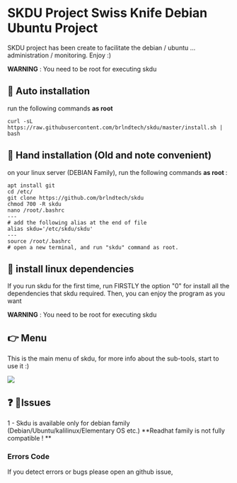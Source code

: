 # SKDU Project Swiss Knife Debian Ubuntu Project 
SKDU project has been create to 
facilitate the debian / ubuntu ... administration / monitoring. Enjoy :)

**WARNING** : You need to be root for executing skdu

## :pushpin: Auto installation 

run the following commands <b> as root </b> 

``` 
curl -sL https://raw.githubusercontent.com/brlndtech/skdu/master/install.sh | bash
``` 


## :pushpin: Hand installation (Old and note convenient)

on your linux server (DEBIAN Family), run the following commands <b>as root </b>: 

```
apt install git
cd /etc/
git clone https://github.com/brlndtech/skdu
chmod 700 -R skdu
nano /root/.bashrc
---
# add the following alias at the end of file
alias skdu='/etc/skdu/skdu'
---
source /root/.bashrc
# open a new terminal, and run "skdu" command as root. 
``` 

## :pushpin: install linux dependencies 

If you run skdu for the first time, run FIRSTLY the option "0" for install all the dependencies that skdu required. Then, you can enjoy the program as you want 



**WARNING** : You need to be root for executing skdu


## :point_right: Menu

This is the main menu of skdu, for more info about the sub-tools, start to use it :)

<img src="https://i.imgur.com/Kd9Zr75.png">



## :question: :speech_balloon:Issues 

1 -  Skdu is available only for debian family (Debian/Ubuntu/kalilinux/Elementary OS etc.)
**Readhat family is not fully compatible ! ** 


### Errors Code 

If you detect errors or bugs please open an github issue,

